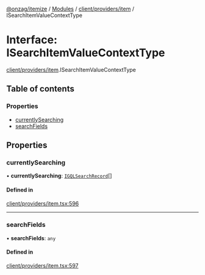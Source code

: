 [@onzag/itemize](../README.md) / [Modules](../modules.md) / [client/providers/item](../modules/client_providers_item.md) / ISearchItemValueContextType

# Interface: ISearchItemValueContextType

[client/providers/item](../modules/client_providers_item.md).ISearchItemValueContextType

## Table of contents

### Properties

- [currentlySearching](client_providers_item.ISearchItemValueContextType.md#currentlysearching)
- [searchFields](client_providers_item.ISearchItemValueContextType.md#searchfields)

## Properties

### currentlySearching

• **currentlySearching**: [`IGQLSearchRecord`](gql_querier.IGQLSearchRecord.md)[]

#### Defined in

[client/providers/item.tsx:596](https://github.com/onzag/itemize/blob/f2f29986/client/providers/item.tsx#L596)

___

### searchFields

• **searchFields**: `any`

#### Defined in

[client/providers/item.tsx:597](https://github.com/onzag/itemize/blob/f2f29986/client/providers/item.tsx#L597)
